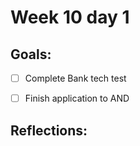 # Week 10 day 1

## Goals:

* [ ] Complete Bank tech test
* [ ] Finish application to AND


## Reflections:
